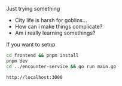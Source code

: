 Just trying something

- City life is harsh for goblins...
- How can i make things complicate?
- Am i really learning somethings?

If you want to setup
```sh
cd frontend && pnpm install
pnpm dev
cd ../encounter-service && go run main.go

http://localhost:3000
```